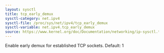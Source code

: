 ```yaml
---
layout: sysctl
title: tcp_early_demux
sysctl-category: net.ipv4
sysctl-file: /proc/sys/net/ipv4/tcp_early_demux
sysctl-variable: net.ipv4.tcp_early_demux
source: https://www.kernel.org/doc/Documentation/networking/ip-sysctl.txt
---
```

Enable early demux for established TCP sockets.
Default: 1

